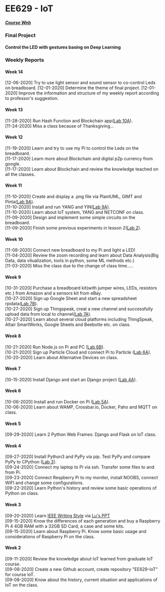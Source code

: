 # EE629 - IoT
##### [Course Web](https://sites.google.com/view/ece629)

### Final Project
#### Control the LED with gestures basing on Deep Learning
##### 

### Weekly Reports

#### Week 14
[12-06-2020] Try to use light sensor and sound sensor to co-control Leds on breadboard.
[12-01-2020] Determine the theme of final project.
[12-01-2020] Improve the information and structure of my weekly report according to professor's suggestion.
#### Week 13
[11-28-2020] Run Hash Function and Blockchain app([Lab 10A](https://github.com/kevinwlu/iot/tree/master/lesson10)).  
[11-24-2020] Miss a class because of Thanksgiving...
#### Week 12
[11-19-2020] Learn and try to use my Pi to control the Leds on the breadboard.  
[11-17-2020] Learn more about Blockchain and digital p2p currency from google.  
[11-17-2020] Learn about Blockchain and review the knowledge teached on all the classes.
#### Week 11
[11-10-2020] Create and display a .png file via PlantUML, GIMT and Pinta([Lab 9A](https://github.com/kevinwlu/iot/tree/master/lesson9)).  
[11-10-2020] Install and run YANG and YIN([Lab 9A](https://github.com/kevinwlu/iot/tree/master/lesson9)).  
[11-10-2020] Learn about IoT system, YANG and NETCONF on class.  
[11-09-2020] Design and implement some simple circuits on the breadboard.  
[11-09-2020] Finish some previous experiments in lesson 2([Lab 2](https://github.com/kevinwlu/iot/tree/master/lesson2)).
#### Week 10
[11-08-2020] Connect new breadboard to my Pi and light a LED!  
[11-04-2020] Review the zoom recording and learn about Data Analysis(Big Data, data vitualization, tools in python, some ML methods etc.)  
[11-03-2020] Miss the class due to the change of class time.....
#### Week 9
[10-31-2020] Purchase a breadboard kit(with jumper wires, LEDs, resistors etc.) from Amazon and a sensors kit from eBay.  
[10-27-2020] Sign up Google Sheet and start a new spreadsheet rpidata([Lab 7B](https://github.com/kevinwlu/iot/tree/master/lesson7)).  
[10-27-2020] Sign up Thingspeak, creat a new channel and successfully upload data from local to channel([Lab 7A](https://github.com/kevinwlu/iot/tree/master/lesson7)).  
[10-27-2020] Learn about several cloud platforms including ThingSpeak, Altair SmartWorks, Google Sheets and Beebotte etc. on class.
#### Week 8
[10-21-2020] Run Node.js on Pi and PC ([Lab 6B](https://github.com/kevinwlu/iot/tree/master/lesson6)).  
[10-21-2020] Sign up Particle Cloud and connect Pi to Particle ([Lab 6A](https://github.com/kevinwlu/iot/tree/master/lesson6)).  
[10-20-2020] Learn about Alternative Devices on class.
#### Week 7
[10-15-2020] Install Django and start an Django project ([Lab 4A](https://github.com/kevinwlu/iot/tree/master/lesson4)).
#### Week 6
[10-06-2020] Install and run Docker on Pi ([Lab 5A](https://github.com/kevinwlu/iot/tree/master/lesson5)).  
[10-06-2020] Learn about WAMP, Crossbar.io, Docker, Paho and MQTT on class.
#### Week 5
[09-29-2020] Learn 2 Python Web Frames: Django and Flask on IoT class.
#### Week 4
[09-27-2020] Install Python3 and PyPy via pip. Test PyPy and compare PyPy to CPython ([Lab 3](https://github.com/kevinwlu/iot/tree/master/lesson3)).  
[09-24-2020] Connect my laptop to Pi via ssh. Transfer some files to and from Pi.  
[09-23-2020] Connect Respberry Pi to my moniter, install NOOBS, connect WIFI and change some configurations.  
[09-22-2020] Learn Python's history and review some basic operations of Python on class.
#### Week 3
[09-20-2020] Learn [IEEE Writing Style](https://journals.ieeeauthorcenter.ieee.org/your-role-in-article-production/ieee-editorial-style-manual/) via [Lu's PPT](https://docs.google.com/presentation/d/1TIWfYpBYfumA1rgMLDP6UkM7fC9rC8EK4up3Q28t6MQ/edit#slide=id.p4)  
[09-15-2020] Know the differences of each generation and buy a Raspberry Pi 4 4GB RAM with a 32GB SD Card, a case and some kits.  
[09-15-2020] Learn about Raspberry Pi. Know some basic usage and considerations of Raspberry Pi on the class.
#### Week 2
[09-11-2020] Review the knowledge about IoT learned from graduate IoT course.  
[09-08-2020] Create a new Github account, create repository "EE629-IoT" for course IoT.  
[09-08-2020] Know about the history, current situation and applications of IoT on the class.
